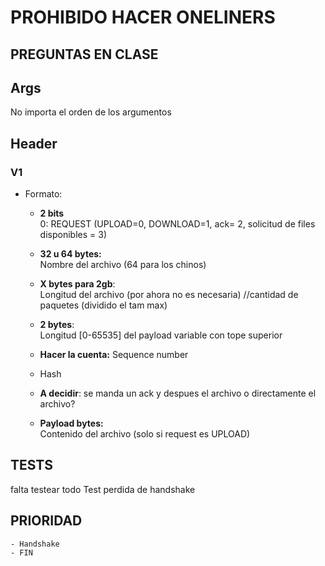 # PROHIBIDO HACER ONELINERS

## PREGUNTAS EN CLASE

## Args
No importa el orden de los argumentos 


## Header
### V1
- Formato:
    - **2 bits**  
    0: REQUEST (UPLOAD=0, DOWNLOAD=1, ack= 2, solicitud de files disponibles = 3)
    - **32 u 64 bytes:**  
    Nombre del archivo (64 para los chinos)
    - **X bytes para 2gb**:  
    Longitud del archivo (por ahora no es necesaria) //cantidad de paquetes (dividido el tam max)
    - **2 bytes**:  
    Longitud [0-65535] del payload variable con tope superior
    - **Hacer la cuenta:**
    Sequence number 
    - Hash

    - **A decidir**: se manda un ack y despues el archivo o directamente el archivo?

    - **Payload bytes:**  
    Contenido del archivo (solo si request es UPLOAD)

## TESTS
falta testear todo
Test perdida de handshake

## PRIORIDAD
    - Handshake
    - FIN